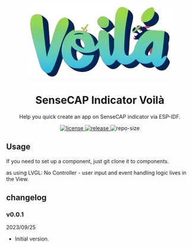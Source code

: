 <p align="center">
  <a href="https://wiki.seeedstudio.com/SenseCAP_Indicator_Get_Started/">
    <img src="asserts/logo-voila.png" width="auto" height="auto" alt="SenseCAP">
  </a>
</p>

<div align="center">

# SenseCAP Indicator Voilà

Help you quick create an app on SenseCAP indicator via ESP-IDF.

</div>

<p align="center">
  <a href="https://raw.githubusercontent.com/Love4yzp/indicator_voila/main/LICENSE">
    <img src="https://img.shields.io/github/license/Love4yzp/indicator_voila" alt="license">
  </a>
  <a href="https://github.com/Love4yzp/indicator_voila/releases">
    <img src="https://img.shields.io/github/v/release/Love4yzp/indicator_voila?include_prereleases&color=blueviolet" alt="release">
  </a>
    <img src="https://img.shields.io/github/repo-size/Love4yzp/indicator_voila" alt="repo-size">
</p>



## Usage

If you need to set up a component, just git clone it to components.

as using LVGL: No Controller - user input and event handling logic lives in the View.

## changelog

### v0.0.1 ###
2023/09/25
* Initial version.
